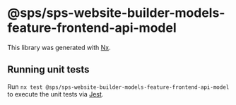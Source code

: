 # @sps/sps-website-builder-models-feature-frontend-api-model

This library was generated with [Nx](https://nx.dev).

## Running unit tests

Run `nx test @sps/sps-website-builder-models-feature-frontend-api-model` to execute the unit tests via [Jest](https://jestjs.io).
